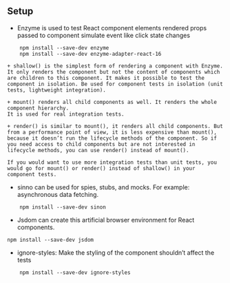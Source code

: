 
## Setup
- Enzyme is used to test React component
    elements rendered
    props passed to component
    simulate event like click
    state changes

```
    npm install --save-dev enzyme
    npm install --save-dev enzyme-adapter-react-16
```

    + shallow() is the simplest form of rendering a component with Enzyme. It only renders the component but not the content of components which are children to this component. It makes it possible to test the component in isolation. Be used for component tests in isolation (unit tests, lightweight integration).

    + mount() renders all child components as well. It renders the whole component hierarchy. 
    It is used for real integration tests.

    + render() is similar to mount(), it renders all child components. But from a performance point of view, it is less expensive than mount(), because it doesn’t run the lifecycle methods of the component. So if you need access to child components but are not interested in lifecycle methods, you can use render() instead of mount().

    If you would want to use more integration tests than unit tests, you would go for mount() or render() instead of shallow() in your component tests. 

- sinno can be used for spies, stubs, and mocks. For example: asynchronous data fetching. 
```
    npm install --save-dev sinon
```

- Jsdom can create this artificial browser environment for React components.
```
npm install --save-dev jsdom
```

- ignore-styles: Make the styling of the component shouldn’t affect the tests
```
    npm install --save-dev ignore-styles
```
